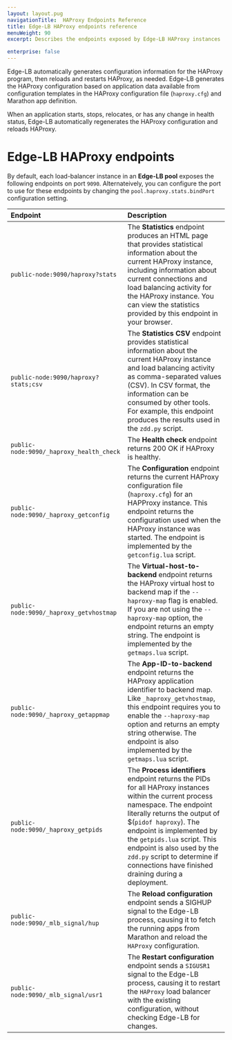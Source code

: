 ```yaml
---
layout: layout.pug
navigationTitle:  HAProxy Endpoints Reference
title: Edge-LB HAProxy endpoints reference
menuWeight: 90
excerpt: Describes the endpoints exposed by Edge-LB HAProxy instances

enterprise: false
---
```


Edge-LB automatically generates configuration information for the HAProxy program, then reloads and restarts HAProxy, as needed. Edge-LB generates the HAProxy configuration based on application data available from configuration templates in the HAProxy configuration file (`haproxy.cfg`) and Marathon app definition.

When an application starts, stops, relocates, or has any change in health status, Edge-LB automatically regenerates the HAProxy configuration and reloads HAProxy.

# Edge-LB HAProxy endpoints

By default, each load-balancer instance in an **Edge-LB pool** exposes the following endpoints on port `9090`. Alternateively, you can configure the port to use for these endpoints by changing the `pool.haproxy.stats.bindPort` configuration setting.

| <b>Endpoint</b> | <b>Description</b> |
| :--- | :-------- |
|<code>public-node:9090/haproxy?stats</code> | The **Statistics** endpoint produces an HTML page that provides statistical information about the current HAProxy instance, including information about current connections and load balancing activity for the HAProxy instance. You can view the statistics provided by this endpoint in your browser. |
<code>public-node:9090/haproxy?stats;csv</code> | The **Statistics CSV** endpoint provides statistical information about the current HAProxy instance and load balancing activity as comma-separated values (CSV). In CSV format, the information can be consumed by other tools. For example, this endpoint produces the results used in the `zdd.py` script. |
<code>public-node:9090/_haproxy_health_check</code> | The **Health check** endpoint returns 200 OK if HAProxy is healthy. |
<code>public-node:9090/_haproxy_getconfig</code> | The **Configuration** endpoint returns the current HAProxy configuration file (`haproxy.cfg`) for an HAPProxy instance. This endpoint returns the configuration used when the HAProxy instance was started. The endpoint is implemented by the `getconfig.lua` script. |
<code>public-node:9090/_haproxy_getvhostmap</code> | The **Virtual-host-to-backend** endpoint returns the HAProxy virtual host to backend map if the `--haproxy-map` flag is enabled. If you are not using the `--haproxy-map` option, the endpoint returns an empty string. The endpoint is implemented by the `getmaps.lua` script. |
<code>public-node:9090/_haproxy_getappmap</code> | The **App-ID-to-backend** endpoint returns the HAProxy application identifier to backend map. Like `_haproxy_getvhostmap`, this endpoint requires you to enable the `--haproxy-map` option and returns an empty string otherwise. The endpoint is also implemented by the `getmaps.lua` script. |
<code>public-node:9090/_haproxy_getpids</code> | The **Process identifiers** endpoint returns the PIDs for all HAProxy instances within the current process namespace. The endpoint literally returns the output of $(`pidof haproxy`). The endpoint is implemented by the `getpids.lua` script. This endpoint is also used by the `zdd.py` script to determine if connections have finished draining during a deployment. |
<code>public-node:9090/_mlb_signal/hup</code> | The **Reload configuration** endpoint sends a SIGHUP signal to the Edge-LB process, causing it to fetch the running apps from Marathon and reload the `HAProxy` configuration. |
<code>public-node:9090/_mlb_signal/usr1</code> | The **Restart configuration** endpoint sends a `SIGUSR1` signal to the Edge-LB process, causing it to restart the `HAProxy` load balancer with the existing configuration, without checking Edge-LB for changes. |
